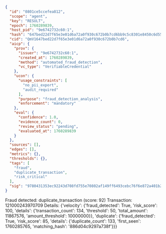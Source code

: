 ```json
{
  "id": "0801ce5ccefea812",
  "scope": "agent",
  "key": "RESULT",
  "epoch": 1760289839,
  "host_pid": "9e6742732c60:1",
  "hash": "647bed22d7f65e3e01d6a72a0f930c672b0b7cd6bb9c5c8301e8450c6d555f22",
  "cid": "QmV1647bed22d7f65e3e01d6a72a0f930c672b0b7cd6",
  "aicp": {
    "prov": {
      "issuer": "9e6742732c60:1",
      "created_at": 1760289839,
      "method": "automated_fraud_detection",
      "vc_type": "VerifiableCredential"
    },
    "ucon": {
      "usage_constraints": [
        "no_pii_export",
        "audit_required"
      ],
      "purpose": "fraud_detection_analysis",
      "enforcement": "mandatory"
    },
    "eval": {
      "confidence": 1.0,
      "evidence_count": 0,
      "review_status": "pending",
      "evaluated_at": 1760289839
    }
  },
  "sources": [],
  "edges": [],
  "metrics": {},
  "thresholds": {},
  "tags": [
    "fraud",
    "duplicate_transaction",
    "risk_critical"
  ],
  "sig": "9780431353ec92243d708fd755e70802af149ff6493cebc76f6e872a401b2c96"
}
```

Fraud detected: duplicate_transaction (score: 92)
Transaction: 121000243970709
Details: {'velocity': {'fraud_detected': True, 'risk_score': 100, 'details': {'transaction_count': 134, 'threshold': 50, 'total_amount': 11867576, 'amount_threshold': 10000000}}, 'duplicate': {'fraud_detected': True, 'risk_score': 85, 'details': {'duplicate_count': 133, 'first_seen': 1760285765, 'matching_hash': '886d04c9297a738f'}}}